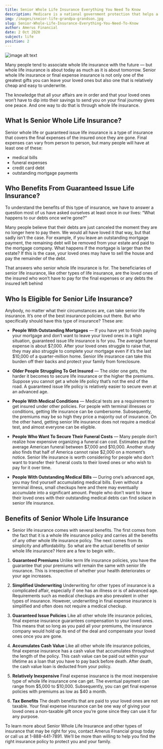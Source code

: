 ```yaml
---
title: Senior Whole Life Insurance Everything You Need To Know
description: Medicare is a national government protection that helps a number of seniors and individuals with inabilities pay for their medical services.
img: /images/sneior-life-grandpa-grandson.jpg
slug: Senior-Whole-Life-Insurance-Everything-You-Need-To-Know
author: Amerus Financial
date: 2 Oct 2020
subject: life
position: 2
---
```


![image alt text](/images/sneior-life-grandpa-grandson.jpg)

Many people tend to associate whole life insurance with the future — but whole life insurance is about today as much as it is about tomorrow. Senior whole life insurance or final expense insurance is not only one of the greatest gifts you can leave your loved ones but also one that is relatively cheap and easy to underwrite.

The knowledge that all your affairs are in order and that your loved ones won’t have to dip into their savings to send you on your final journey gives one peace. And one way to do that is through whole life insurance.

## What Is Senior Whole Life Insurance?

Senior whole life or guaranteed issue life insurance is a type of insurance that covers the final expenses of the insured once they are gone. Final expenses can vary from person to person, but many people will have at least one of these:

- medical bills
- funeral expenses
- credit card debt
- outstanding mortgage payments

## Who Benefits From Guaranteed Issue Life Insurance?

To understand the benefits of this type of insurance, we have to answer a question most of us have asked ourselves at least once in our lives: “What happens to our debts once we’re gone?”

Many people believe that their debts are just canceled the moment they are no longer here to pay them. We would all have loved it that way, but that sadly isn’t the case. For example, if you leave an outstanding mortgage payment, the remaining debt will be removed from your estate and paid to the mortgage company. What happens if the mortgage is larger than the estate? If this is the case, your loved ones may have to sell the house and pay the remainder of the debt.

That answers who senior whole life insurance is for. The beneficiaries of senior life insurance, like other types of life insurance, are the loved ones of the insured who won’t have to pay for the final expenses or any debts the insured left behind

## Who Is Eligible for Senior Life Insurance?

Anybody, no matter what their circumstances are, can take senior life insurance. It’s one of the best insurance policies out there. But who specifically should have this type of insurance? These are:

- **People With Outstanding Mortgages** — If you have yet to finish paying your mortgage and don’t want to leave your loved ones in a tight situation, guaranteed issue life insurance is for you. The average funeral expense is about $7,000. After your loved ones struggle to raise that, they may also struggle to complete your mortgage even if it’s the last $10,000 of a quarter-million home. Senior life insurance can take this burden off their backs and protect your family from foreclosure.

- **Older People Struggling To Get Insured** — The older one gets, the harder it becomes to secure life insurance or the higher the premiums. Suppose you cannot get a whole life policy that’s not the end of the road. A guaranteed issue life policy is relatively easier to secure even at an advanced age.

- **People With Medical Conditions** — Medical tests are a requirement to get insured under other policies. For people with terminal illnesses or conditions, getting life insurance can be cumbersome. Subsequently, the premiums may be so high they price a majority out of insurance. On the other hand, getting senior life insurance does not require a medical test, and almost everyone can be eligible.

- **People Who Want To Secure Their Funeral Costs** — Many people don’t realize how expensive organizing a funeral can cost. Estimates put the average American funeral between $7,000 and $10,000. Another study also finds that half of America cannot raise $2,000 on a moment’s notice. Senior life insurance is worth considering for people who don’t want to transfer their funeral costs to their loved ones or who wish to pay for it over time.

- **People With Outstanding Medical Bills** — During one’s advanced age, you may find yourself accumulating medical bills. Even without a terminal illness, small checkups here and there may eventually accumulate into a significant amount. People who don’t want to leave their loved ones with their outstanding medical debts can find solace in senior life insurance.

## Benefits of Senior Whole Life Insurance

- Senior life insurance comes with several benefits. The first comes from the fact that it is a whole life insurance policy and carries all the benefits of any other whole life insurance policy. The next comes from its simplicity and affordability. So what are the actual benefits of senior whole life insurance? Here are a few to begin with:.

1. **Guaranteed Premiums**
   Unlike term life insurance policies, you have the guarantee that your premiums will remain the same with senior life insurance. This is irrespective of whether your health deteriorates or your age increases.

2. **Simplified Underwriting**
   Underwriting for other types of insurance is a complicated affair, especially if one has an illness or is of advanced age. Requirements such as medical checkups are also prevalent in other types of insurance. However, underwriting in final expense insurance is simplified and often does not require a medical checkup.

3. **Guaranteed Issue Policies**
   Like all other whole life insurance policies, final expense insurance guarantees compensation to your loved ones. This means that so long as you paid all your premiums, the insurance company would hold up its end of the deal and compensate your loved ones once you are gone.

4. **Accumulates Cash Value**
   Like all other whole life insurance policies, final expense insurance has a cash value that accumulates throughout the length of the policy. This cash value can be paid out within your lifetime as a loan that you have to pay back before death. After death, the cash value loan is deducted from your policy.

5. **Relatively Inexpensive**
   Final expense insurance is the most inexpensive type of whole life insurance one can get. The eventual payment can range from $5,000 to $10,000. Subsequently, you can get final expense policies with premiums as low as $40 a month.

6. **Tax Benefits**
   The death benefits that are paid to your loved ones are not taxable. Your final expense insurance can be one way of giving your loved ones a non-taxable gift once you’re gone since they can use it for any purpose.

To learn more about Senior Whole Life Insurance and other types of insurance that may be right for you, contact Amerus Financial group today or call us at 1-888-441-7891. We’ll be more than willing to help you find the right insurance policy to protect you and your family.
